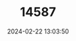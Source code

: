 ---
title: "14587"
category: "Neotoma fuscipes"
draft: false
date: 2024-02-22 13:03:50
languages:
  English: ["San Joaquin Valley Woodrat", "Dusky-footed Woodrat"]
---